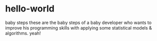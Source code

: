 # hello-world
baby steps
these are the baby steps of a baby developer who wants to improve his programming skills with applying some statistical models & algorithms. yeah!
